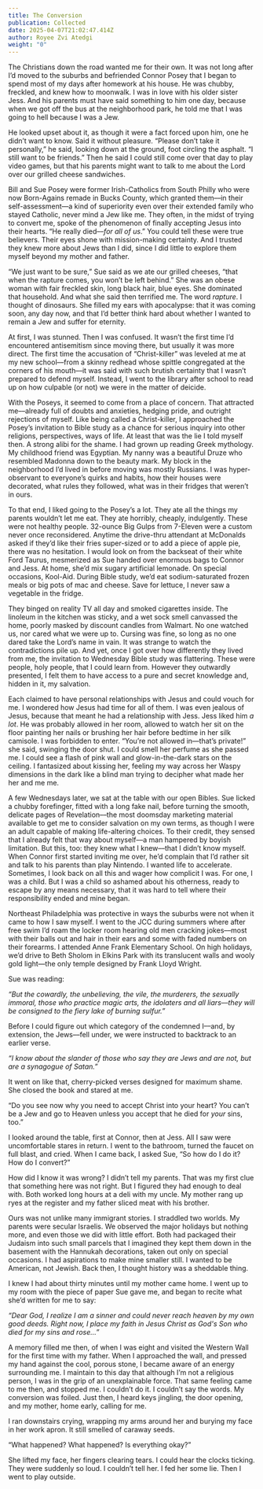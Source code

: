 ```yaml
---
title: The Conversion
publication: Collected
date: 2025-04-07T21:02:47.414Z
author: Royee Zvi Atedgi
weight: "0"
---
```

<!--StartFragment-->

The Christians down the road wanted me for their own. It was not long after I’d moved to the suburbs and befriended Connor Posey that I began to spend most of my days after homework at his house. He was chubby, freckled, and knew how to moonwalk. I was in love with his older sister Jess. And his parents must have said something to him one day, because when we got off the bus at the neighborhood park, he told me that I was going to hell because I was a Jew.

He looked upset about it, as though it were a fact forced upon him, one he didn’t want to know. Said it without pleasure. “Please don’t take it personally,” he said, looking down at the ground, foot circling the asphalt. “I still want to be friends.” Then he said I could still come over that day to play video games, but that his parents might want to talk to me about the Lord over our grilled cheese sandwiches.

Bill and Sue Posey were former Irish-Catholics from South Philly who were now Born-Agains remade in Bucks County, which granted them––in their self-assessment––a kind of superiority even over their extended family who stayed Catholic, never mind a Jew like me. They often, in the midst of trying to convert me, spoke of the phenomenon of finally accepting Jesus into their hearts. “He really died––*for all of us*.” You could tell these were true believers. Their eyes shone with mission-making certainty. And I trusted they knew more about Jews than I did, since I did little to explore them myself beyond my mother and father.

“We just want to be sure,” Sue said as we ate our grilled cheeses, “that when the rapture comes, you won’t be left behind.” She was an obese woman with fair freckled skin, long black hair, blue eyes. She dominated that household. And what she said then terrified me. The word *rapture*. I thought of dinosaurs. She filled my ears with apocalypse: that it was coming soon, any day now, and that I’d better think hard about whether I wanted to remain a Jew and suffer for eternity.

At first, I was stunned. Then I was confused. It wasn’t the first time I’d encountered antisemitism since moving there, but usually it was more direct. The first time the accusation of “Christ-killer” was leveled at me at my new school––from a skinny redhead whose spittle congregated at the corners of his mouth––it was said with such brutish certainty that I wasn’t prepared to defend myself. Instead, I went to the library after school to read up on how culpable (or not) we were in the matter of deicide.

With the Poseys, it seemed to come from a place of concern. That attracted me––already full of doubts and anxieties, hedging pride, and outright rejections of myself. Like being called a Christ-killer, I approached the Posey’s invitation to Bible study as a chance for serious inquiry into other religions, perspectives, ways of life. At least that was the lie I told myself then. A strong alibi for the shame. I had grown up reading Greek mythology. My childhood friend was Egyptian. My nanny was a beautiful Druze who resembled Madonna down to the beauty mark. My block in the neighborhood I’d lived in before moving was mostly Russians. I was hyper-observant to everyone’s quirks and habits, how their houses were decorated, what rules they followed, what was in their fridges that weren’t in ours.

To that end, I liked going to the Posey’s a lot. They ate all the things my parents wouldn’t let me eat. They ate horribly, cheaply, indulgently. These were not healthy people. 32-ounce Big Gulps from 7-Eleven were a custom never once reconsidered. Anytime the drive-thru attendant at McDonalds asked if they’d like their fries super-sized or to add a piece of apple pie, there was no hesitation. I would look on from the backseat of their white Ford Taurus, mesmerized as Sue handed over enormous bags to Connor and Jess. At home, she’d mix sugary artificial lemonade. On special occasions, Kool-Aid. During Bible study, we’d eat sodium-saturated frozen meals or big pots of mac and cheese. Save for lettuce, I never saw a vegetable in the fridge.

They binged on reality TV all day and smoked cigarettes inside. The linoleum in the kitchen was sticky, and a wet sock smell canvassed the home, poorly masked by discount candles from Walmart. No one watched us, nor cared what we were up to. Cursing was fine, so long as no one dared take the Lord’s name in vain. It was strange to watch the contradictions pile up. And yet, once I got over how differently they lived from me, the invitation to Wednesday Bible study was flattering. These were people, holy people, that I could learn from. However they outwardly presented, I felt them to have access to a pure and secret knowledge and, hidden in it, my salvation.

Each claimed to have personal relationships with Jesus and could vouch for me. I wondered how Jesus had time for all of them. I was even jealous of Jesus, because that meant he had a relationship with Jess. Jess liked him *a lot*. He was probably allowed in her room, allowed to watch her sit on the floor painting her nails or brushing her hair before bedtime in her silk camisole. I was forbidden to enter. “You’re not allowed in––that’s private!” she said, swinging the door shut. I could smell her perfume as she passed me. I could see a flash of pink wall and glow-in-the-dark stars on the ceiling. I fantasized about kissing her, feeling my way across her Waspy dimensions in the dark like a blind man trying to decipher what made her her and me me.

A few Wednesdays later, we sat at the table with our open Bibles. Sue licked a chubby forefinger, fitted with a long fake nail, before turning the smooth, delicate pages of Revelation––the most doomsday marketing material available to get me to consider salvation on my own terms, as though I were an adult capable of making life-altering choices. To their credit, they sensed that I already felt that way about myself––a man hampered by boyish limitation. But this, too: they knew what I knew––that I didn’t know myself. When Connor first started inviting me over, he’d complain that I’d rather sit and talk to his parents than play Nintendo. I wanted life to accelerate. Sometimes, I look back on all this and wager how complicit I was. For one, I was a child. But I was a child so ashamed about his otherness, ready to escape by any means necessary, that it was hard to tell where their responsibility ended and mine began.

Northeast Philadelphia was protective in ways the suburbs were not when it came to how I saw myself. I went to the JCC during summers where after free swim I’d roam the locker room hearing old men cracking jokes––most with their balls out and hair in their ears and some with faded numbers on their forearms. I attended Anne Frank Elementary School. On high holidays, we’d drive to Beth Sholom in Elkins Park with its translucent walls and wooly gold light––the only temple designed by Frank Lloyd Wright.

Sue was reading:

*“But the cowardly, the unbelieving, the vile, the murderers, the sexually immoral, those who practice magic arts, the idolaters and all liars––they will be consigned to the fiery lake of burning sulfur.”*

Before I could figure out which category of the condemned I––and, by extension, the Jews––fell under, we were instructed to backtrack to an earlier verse.

*“I know about the slander of those who say they are Jews and are not, but are a synagogue of Satan.”*

It went on like that, cherry-picked verses designed for maximum shame. She closed the book and stared at me.

“Do you see now why you need to accept Christ into your heart? You can’t be a Jew and go to Heaven unless you accept that he died for *your* sins, too.”

I looked around the table, first at Connor, then at Jess. All I saw were uncomfortable stares in return. I went to the bathroom, turned the faucet on full blast, and cried. When I came back, I asked Sue, “So how do I do it? How do I convert?”

How did I know it was wrong? I didn’t tell my parents. That was my first clue that something here was not right. But I figured they had enough to deal with. Both worked long hours at a deli with my uncle. My mother rang up ryes at the register and my father sliced meat with his brother.

Ours was not unlike many immigrant stories. I straddled two worlds. My parents were secular Israelis. We observed the major holidays but nothing more, and even those we did with little effort. Both had packaged their Judaism into such small parcels that I imagined they kept them down in the basement with the Hannukah decorations, taken out only on special occasions. I had aspirations to make mine smaller still. I wanted to be American, not Jewish. Back then, I thought history was a sheddable thing.

I knew I had about thirty minutes until my mother came home. I went up to my room with the piece of paper Sue gave me, and began to recite what she’d written for me to say:

*“Dear God, I realize I am a sinner and could never reach heaven by my own good deeds. Right now, I place my faith in Jesus Christ as God's Son who died for my sins and rose…”*

A memory filled me then, of when I was eight and visited the Western Wall for the first time with my father. When I approached the wall, and pressed my hand against the cool, porous stone, I became aware of an energy surrounding me. I maintain to this day that although I’m not a religious person, I was in the grip of an unexplainable force. That same feeling came to me then, and stopped me. I couldn’t do it. I couldn’t say the words. My conversion was foiled. Just then, I heard keys jingling, the door opening, and my mother, home early, calling for me.

I ran downstairs crying, wrapping my arms around her and burying my face in her work apron. It still smelled of caraway seeds.

“What happened? What happened? Is everything okay?”

She lifted my face, her fingers clearing tears. I could hear the clocks ticking. They were suddenly so loud. I couldn’t tell her. I fed her some lie. Then I went to play outside.

<!--EndFragment-->
